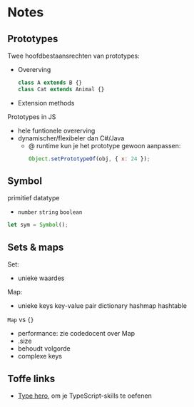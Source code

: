 # Notes

## Prototypes

Twee hoofdbestaansrechten van prototypes:
- Overerving
  ```js
  class A extends B {}
  class Cat extends Animal {}
  ```
- Extension methods

Prototypes in JS

- hele funtionele overerving
- dynamischer/flexibeler dan C#/Java
  - @ runtime kun je het prototype gewoon aanpassen:
    ```js
    Object.setPrototypeOf(obj, { x: 24 });
    ```


## Symbol

primitief datatype
- `number` `string` `boolean`

```js
let sym = Symbol();
```

## Sets & maps

Set: 
- unieke waardes

Map:
- unieke keys  key-value pair  dictionary hashmap hashtable

`Map` vs `{}`
- performance: zie codedocent over Map
- .size
- behoudt volgorde
- complexe keys

## Toffe links

- [Type hero](https://typehero.dev/explore), om je TypeScript-skills te oefenen
